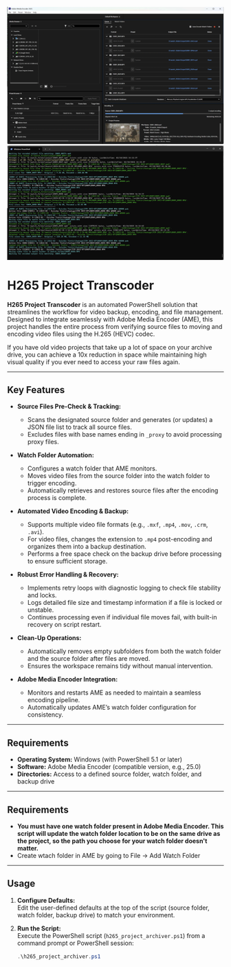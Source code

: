 ![AME](https://github.com/mrchrisster/h265_project_archiver/blob/main/media/ame.png)
![Powershell](https://github.com/mrchrisster/h265_project_archiver/blob/main/media/h265_output.png)

# H265 Project Transcoder

**H265 Project Transcoder** is an automated PowerShell solution that streamlines the workflow for video backup, encoding, and file management. Designed to integrate seamlessly with Adobe Media Encoder (AME), this project handles the entire process from verifying source files to moving and encoding video files using the H.265 (HEVC) codec.

If you have old video projects that take up a lot of space on your archive drive, you can achieve a 10x reduction in space while maintaining high visual quality if you ever need to access your raw files again.

---

## Key Features

- **Source Files Pre-Check & Tracking:**  
  - Scans the designated source folder and generates (or updates) a JSON file list to track all source files.
  - Excludes files with base names ending in `_proxy` to avoid processing proxy files.

- **Watch Folder Automation:**  
  - Configures a watch folder that AME monitors.
  - Moves video files from the source folder into the watch folder to trigger encoding.
  - Automatically retrieves and restores source files after the encoding process is complete.

- **Automated Video Encoding & Backup:**  
  - Supports multiple video file formats (e.g., `.mxf`, `.mp4`, `.mov`, `.crm`, `.avi`).
  - For video files, changes the extension to `.mp4` post-encoding and organizes them into a backup destination.
  - Performs a free space check on the backup drive before processing to ensure sufficient storage.

- **Robust Error Handling & Recovery:**  
  - Implements retry loops with diagnostic logging to check file stability and locks.
  - Logs detailed file size and timestamp information if a file is locked or unstable.
  - Continues processing even if individual file moves fail, with built-in recovery on script restart.

- **Clean-Up Operations:**  
  - Automatically removes empty subfolders from both the watch folder and the source folder after files are moved.
  - Ensures the workspace remains tidy without manual intervention.

- **Adobe Media Encoder Integration:**  
  - Monitors and restarts AME as needed to maintain a seamless encoding pipeline.
  - Automatically updates AME’s watch folder configuration for consistency.

---

## Requirements

- **Operating System:** Windows (with PowerShell 5.1 or later)
- **Software:** Adobe Media Encoder (compatible version, e.g., 25.0)
- **Directories:** Access to a defined source folder, watch folder, and backup drive

---

## Requirements
- **You must have one watch folder present in Adobe Media Encoder. This script will update the watch folder location to be on the same drive as the project, so the path you choose for your watch folder doesn't matter.**
- Create wtach folder in AME by going to File -> Add Watch Folder

---

## Usage

1. **Configure Defaults:**  
   Edit the user-defined defaults at the top of the script (source folder, watch folder, backup drive) to match your environment.
   

3. **Run the Script:**  
   Execute the PowerShell script (`h265_project_archiver.ps1`) from a command prompt or PowerShell session:
   ```powershell
   .\h265_project_archiver.ps1
